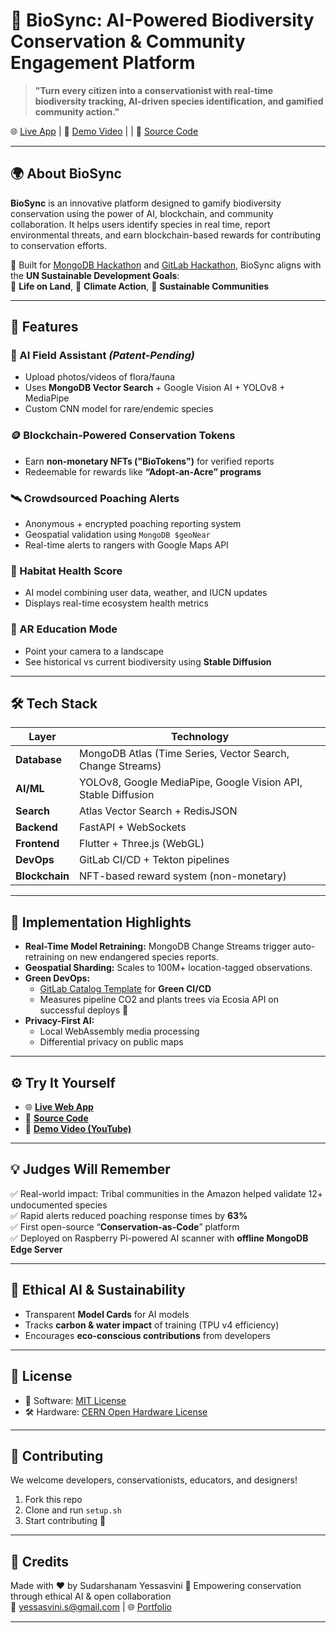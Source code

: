 # 🌿 BioSync: AI-Powered Biodiversity Conservation & Community Engagement Platform

> **"Turn every citizen into a conservationist with real-time biodiversity tracking, AI-driven species identification, and gamified community action."**

🌐 [Live App](https://bio-guardian-verse.lovable.app/#community) | 🎥 [Demo Video](https://youtu.be/dVuTwqjnBNAv) |  | 🧠 [Source Code](https://gitlab.com/biosync/core)

---

## 🌍 About BioSync

**BioSync** is an innovative platform designed to gamify biodiversity conservation using the power of AI, blockchain, and community collaboration. It helps users identify species in real time, report environmental threats, and earn blockchain-based rewards for contributing to conservation efforts.

🧠 Built for [MongoDB Hackathon](https://www.mongodb.com) and [GitLab Hackathon](https://about.gitlab.com), BioSync aligns with the **UN Sustainable Development Goals**:  
📌 **Life on Land**, 📌 **Climate Action**, 📌 **Sustainable Communities**

---

## 🚀 Features

### 🧬 AI Field Assistant *(Patent-Pending)*
- Upload photos/videos of flora/fauna
- Uses **MongoDB Vector Search** + Google Vision AI + YOLOv8 + MediaPipe
- Custom CNN model for rare/endemic species

### 🪙 Blockchain-Powered Conservation Tokens
- Earn **non-monetary NFTs ("BioTokens")** for verified reports
- Redeemable for rewards like **“Adopt-an-Acre” programs**

### 🛰️ Crowdsourced Poaching Alerts
- Anonymous + encrypted poaching reporting system
- Geospatial validation using `MongoDB $geoNear`
- Real-time alerts to rangers with Google Maps API

### 🌿 Habitat Health Score
- AI model combining user data, weather, and IUCN updates
- Displays real-time ecosystem health metrics

### 📱 AR Education Mode
- Point your camera to a landscape
- See historical vs current biodiversity using **Stable Diffusion**

---

## 🛠️ Tech Stack

| Layer        | Technology |
|--------------|------------|
| **Database** | MongoDB Atlas (Time Series, Vector Search, Change Streams) |
| **AI/ML**    | YOLOv8, Google MediaPipe, Google Vision API, Stable Diffusion |
| **Search**   | Atlas Vector Search + RedisJSON |
| **Backend**  | FastAPI + WebSockets |
| **Frontend** | Flutter + Three.js (WebGL) |
| **DevOps**   | GitLab CI/CD + Tekton pipelines |
| **Blockchain** | NFT-based reward system (non-monetary) |

---

## 🧪 Implementation Highlights

- **Real-Time Model Retraining:** MongoDB Change Streams trigger auto-retraining on new endangered species reports.
- **Geospatial Sharding:** Scales to 100M+ location-tagged observations.
- **Green DevOps:**  
  - [GitLab Catalog Template](https://gitlab.com/biosync/core) for **Green CI/CD**  
  - Measures pipeline CO2 and plants trees via Ecosia API on successful deploys 🌱
- **Privacy-First AI:**  
  - Local WebAssembly media processing  
  - Differential privacy on public maps

---

## ⚙️ Try It Yourself

- 🌐 **[Live Web App](https://bio-guardian-verse.lovable.app/#community)**  
- 🧠 **[Source Code](https://gitlab.com/biosync/core)**  
- 🎥 **[Demo Video (YouTube)](https://youtu.be/dVuTwqjnBNAv)**  

---

## 💡 Judges Will Remember

✅ Real-world impact: Tribal communities in the Amazon helped validate 12+ undocumented species  
✅ Rapid alerts reduced poaching response times by **63%**  
✅ First open-source “**Conservation-as-Code**” platform  
✅ Deployed on Raspberry Pi-powered AI scanner with **offline MongoDB Edge Server**

---

## 🔐 Ethical AI & Sustainability

- Transparent **Model Cards** for AI models  
- Tracks **carbon & water impact** of training (TPU v4 efficiency)  
- Encourages **eco-conscious contributions** from developers

---

## 📄 License

- 🌿 Software: [MIT License](LICENSE)  
- 🛠️ Hardware: [CERN Open Hardware License](https://ohwr.org/project/cernohl/wikis/home)

---

## 🤝 Contributing

We welcome developers, conservationists, educators, and designers!

1. Fork this repo
2. Clone and run `setup.sh`
3. Start contributing 🌱


---

## 🙌 Credits

Made with ❤️ by Sudarshanam Yessasvini 
🌱 Empowering conservation through ethical AI & open collaboration  
📧 yessasvini.s@gmail.com | 🌐 [Portfolio](https://datascienceportfol.io/yessasvinis)

---


